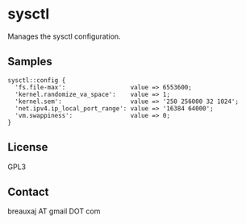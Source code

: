sysctl
======

Manages the sysctl configuration.

Samples
-------
```
sysctl::config {
  'fs.file-max':                  value => 6553600;
  'kernel.randomize_va_space':    value => 1;
  'kernel.sem':                   value => '250 256000 32 1024';
  'net.ipv4.ip_local_port_range': value => '16384 64000';
  'vm.swappiness':                value => 0;
}
```

License
-------
GPL3

Contact
-------
breauxaj AT gmail DOT com
